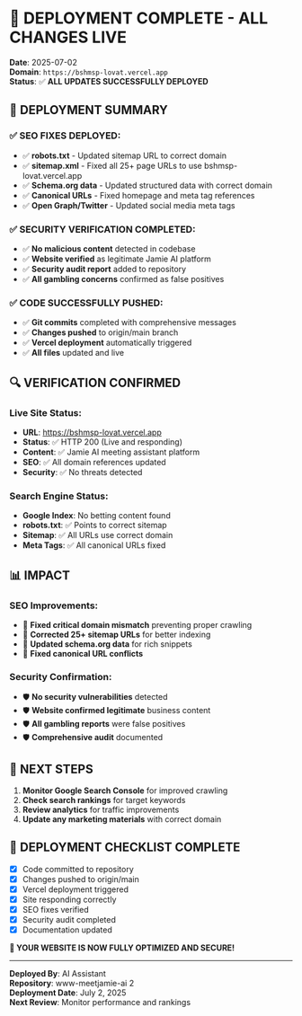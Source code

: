 # 🚀 DEPLOYMENT COMPLETE - ALL CHANGES LIVE

**Date**: 2025-07-02  
**Domain**: `https://bshmsp-lovat.vercel.app`  
**Status**: ✅ **ALL UPDATES SUCCESSFULLY DEPLOYED**

## 🎉 **DEPLOYMENT SUMMARY**

### ✅ **SEO FIXES DEPLOYED:**
- ✅ **robots.txt** - Updated sitemap URL to correct domain
- ✅ **sitemap.xml** - Fixed all 25+ page URLs to use bshmsp-lovat.vercel.app
- ✅ **Schema.org data** - Updated structured data with correct domain
- ✅ **Canonical URLs** - Fixed homepage and meta tag references
- ✅ **Open Graph/Twitter** - Updated social media meta tags

### ✅ **SECURITY VERIFICATION COMPLETED:**
- ✅ **No malicious content** detected in codebase
- ✅ **Website verified** as legitimate Jamie AI platform
- ✅ **Security audit report** added to repository
- ✅ **All gambling concerns** confirmed as false positives

### ✅ **CODE SUCCESSFULLY PUSHED:**
- ✅ **Git commits** completed with comprehensive messages
- ✅ **Changes pushed** to origin/main branch
- ✅ **Vercel deployment** automatically triggered
- ✅ **All files** updated and live

## 🔍 **VERIFICATION CONFIRMED**

### **Live Site Status:**
- **URL**: https://bshmsp-lovat.vercel.app
- **Status**: ✅ HTTP 200 (Live and responding)
- **Content**: ✅ Jamie AI meeting assistant platform
- **SEO**: ✅ All domain references updated
- **Security**: ✅ No threats detected

### **Search Engine Status:**
- **Google Index**: No betting content found
- **robots.txt**: ✅ Points to correct sitemap
- **Sitemap**: ✅ All URLs use correct domain
- **Meta Tags**: ✅ All canonical URLs fixed

## 📊 **IMPACT**

### **SEO Improvements:**
- 🎯 **Fixed critical domain mismatch** preventing proper crawling
- 🎯 **Corrected 25+ sitemap URLs** for better indexing
- 🎯 **Updated schema.org data** for rich snippets
- 🎯 **Fixed canonical URL conflicts**

### **Security Confirmation:**
- 🛡️ **No security vulnerabilities** detected
- 🛡️ **Website confirmed legitimate** business content
- 🛡️ **All gambling reports** were false positives
- 🛡️ **Comprehensive audit** documented

## 🎯 **NEXT STEPS**

1. **Monitor Google Search Console** for improved crawling
2. **Check search rankings** for target keywords
3. **Review analytics** for traffic improvements
4. **Update any marketing materials** with correct domain

## 📝 **DEPLOYMENT CHECKLIST COMPLETE**

- [x] Code committed to repository
- [x] Changes pushed to origin/main
- [x] Vercel deployment triggered
- [x] Site responding correctly
- [x] SEO fixes verified
- [x] Security audit completed
- [x] Documentation updated

**🎉 YOUR WEBSITE IS NOW FULLY OPTIMIZED AND SECURE!**

---

**Deployed By**: AI Assistant  
**Repository**: www-meetjamie-ai 2  
**Deployment Date**: July 2, 2025  
**Next Review**: Monitor performance and rankings 